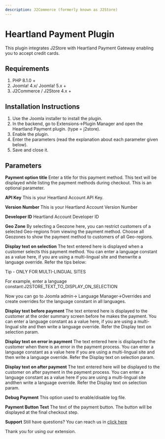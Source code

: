 ```yaml
---
description: J2Commerce (formerly known as J2Store)
---
```


# Heartland Payment Plugin

This plugin integrates J2Store with Heartland Payment Gateway enabling you to accept credit cards.

## Requirements <a href="#requirements" id="requirements"></a>

1. PHP 8.1.0 +
2. Joomla! 4.x/ Joomla! 5.x +
3. J2Commerce / J2Store 4.x +

## Installation Instructions <a href="#installation-instructions" id="installation-instructions"></a>

1. Use the Joomla installer to install the plugin.
2. In the backend, go to Extensions->Plugin Manager and open the Heartland Payment plugin. (type = j2store).
3. Enable the plugin.
4. Enter the parameters (read the explanation about each parameter given below).
5. Save and close it.

## Parameters <a href="#parameters" id="parameters"></a>

**Payment option title** Enter a title for this payment method. This text will be displayed while listing the payment methods during checkout. This is an optional parameter.

**API Key** This is your Heartland Account API Key.

**Version Number** This is your Heartland Account Version Number

**Developer ID** Heartland Account Developer ID

**Geo Zone** By selecting a Geozone here, you can restrict customers of a selected Geo-regions from viewing the payment method. Choose all Geozones to show the payment method to customers of all Geo-regions.

**Display text on selection** The text entered here is displayed when a customer selects this payment method. You can enter a language constant as a value here, if you are using a multi-lingual site and thenwrite a language override. Refer the tips below:

Tip - ONLY FOR MULTI-LINGUAL SITES

For example, enter a language constant:J2STORE\_TEXT\_TO\_DISPLAY\_ON\_SELECTION

Now you can go to Joomla admin-> Language Manager->Overrides and create overrides for the language constant in all languages.

**Display text before payment** The text entered here is displayed to the customer at the order summary screen before he makes the payment. You can enter a language constant as a value here, if you are using a multi-lingual site and then write a language override. Refer the Display text on selection param.

**Display text on error in payment** The text entered here is displayed to the customer when there is an error in the payment process. You can enter a language constant as a value here if you are using a multi-lingual site and then write a language override. Refer the Display text on selection param.

**Display text on after payment** The text entered here will be displayed to the customer on after payment in the payment process. You can enter a language constant as a value here if you are using a multi-lingual site andthen write a language override. Refer the Display text on selection param.

**Debug Payment** This option used to enable/disable log file.

**Payment Button Text** The text of the payment button. The button will be displayed at the final checkout step.

**Support** Still have questions? You can reach us in [click here](http://j2store.org/forum/index.html)

Thank you for using our extension.

